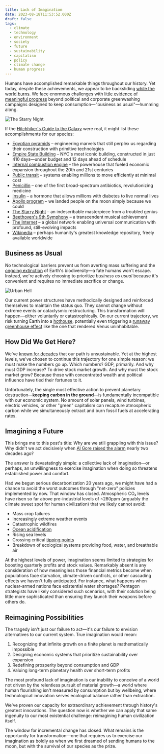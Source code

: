 ```yaml
---
title: Lack of Imagination
date: 2023-08-18T11:53:52.000Z
draft: false
tags:
  - climate
  - technology
  - environment
  - society
  - future
  - sustainability
  - capitalism
  - policy
  - climate change
  - human progress
---
```


Humans have accomplished remarkable things throughout our history. Yet today, despite these achievements, we appear to be backsliding [while the world burns](https://www.nature.com/articles/d41586-023-02552-2). We face enormous challenges with [little evidence of meaningful progress](https://gml.noaa.gov/ccgg/trends/) beyond political and corporate greenwashing campaigns designed to keep consumption—"business as usual"—humming along.

![The Starry Night](Van_Gogh_-_Starry_Night_-_Google_Art_Project.jpg "Van Gogh's Starry Night")

If the [Hitchhiker's Guide to the Galaxy](https://en.wikipedia.org/wiki/The_Hitchhiker%27s_Guide_to_the_Galaxy) were real, it might list these accomplishments for our species:

- [Egyptian pyramids](https://en.wikipedia.org/wiki/Egyptian_pyramids) – engineering marvels that still perplex us regarding their construction with primitive technologies
- [Empire State Building](https://en.wikipedia.org/wiki/Empire_State_Building) – NYC's most iconic building, constructed in just 410 days—under budget and 12 days ahead of schedule
- [Internal combustion engine](https://en.wikipedia.org/wiki/Internal_combustion_engine) – the powerhouse that fueled economic expansion throughout the 20th and 21st centuries
- [Public transit](https://en.wikipedia.org/wiki/Public_transport) – systems enabling millions to move efficiently at minimal cost
- [Penicillin](https://en.wikipedia.org/wiki/Penicillin) – one of the first broad-spectrum antibiotics, revolutionizing medicine
- [Insulin](https://en.wikipedia.org/wiki/Insulin) – a hormone that allows millions with diabetes to live normal lives
- [Apollo program](https://en.wikipedia.org/wiki/Apollo_program) – we landed people on the moon simply because we could
- [The Starry Night](https://en.wikipedia.org/wiki/The_Starry_Night) – an indescribable masterpiece from a troubled genius
- [Beethoven's 9th Symphony](https://en.wikipedia.org/wiki/Symphony_No._9_(Beethoven)) – a transcendent musical achievement
- [The Internet](https://en.wikipedia.org/wiki/Internet) – a global network enabling universal communication with profound, still-evolving impacts
- [Wikipedia](https://en.wikipedia.org/wiki/Wikipedia) – perhaps humanity's greatest knowledge repository, freely available worldwide

## Business as Usual

No technological barriers prevent us from averting mass suffering and the [ongoing extinction](https://en.wikipedia.org/wiki/Holocene_extinction) of Earth's biodiversity—a fate humans won't escape. Instead, we're actively choosing to prioritize _business as usual_ because it's convenient and requires no immediate sacrifice or change.

![Urban Hell](urban-hell.jpg "The mixed-uses of this Texan hellscape include: parking, circling the parking lot looking for parking, complaining about how far you have to walk from the parking spot to the store because you forget how legs work, complaining about traffic from all the other people circling around in their cars looking for convenient parking, and of course enjoying the heat island effect due to the ground being covered by black asphalt and acting as a heat sink with a few trees around the periphery to simulate 'nature'")

Our current power structures have methodically designed and reinforced themselves to maintain the status quo. They cannot change without extreme events or cataclysmic restructuring. This transformation will happen—either voluntarily or catastrophically. On our current trajectory, we risk turning Earth into a [hothouse](https://en.wikipedia.org/wiki/Greenhouse_and_icehouse_Earth), potentially even triggering a [runaway greenhouse effect](https://en.wikipedia.org/wiki/Runaway_greenhouse_effect) like the one that rendered Venus uninhabitable.

## How Did We Get Here?

We've [known for decades](https://www.youtube.com/watch?v=Wp-WiNXH6hI) that our path is unsustainable. Yet at the highest levels, we've chosen to continue this trajectory for one simple reason: we must make the numbers go up. Which numbers? GDP, primarily. And why must GDP increase? To drive stock market growth. And why must the stock market grow? Because those with concentrated wealth and political influence have tied their fortunes to it.

Unfortunately, the single most effective action to prevent planetary destruction—**keeping carbon in the ground**—is fundamentally incompatible with our economic system. No amount of solar panels, wind turbines, electric vehicles, or other "green" capitalism can recapture atmospheric carbon while we simultaneously extract and burn fossil fuels at accelerating rates.

## Imagining a Future

This brings me to this post's title: Why are we still grappling with this issue? Why didn't we act decisively when [Al Gore raised the alarm](https://en.wikipedia.org/wiki/An_Inconvenient_Truth) nearly two decades ago?

The answer is devastatingly simple: a collective lack of imagination—or perhaps, an unwillingness to exercise imagination when doing so threatens established power and comfort.

Had we begun serious decarbonization 20 years ago, we might have had a chance to avoid the worst outcomes through "net-zero" policies implemented by now. That window has closed. Atmospheric CO₂ levels have risen so far above pre-industrial levels of ~280ppm (arguably the climate sweet spot for human civilization) that we likely cannot avoid:

- Mass crop failures
- Increasingly extreme weather events
- Catastrophic wildfires
- [Ocean acidification](https://en.wikipedia.org/wiki/Ocean_acidification)
- Rising sea levels
- Crossing critical [tipping points](https://en.wikipedia.org/wiki/Tipping_points_in_the_climate_system)
- Breakdown of ecological systems providing food, water, and breathable air

At the highest levels of power, imagination seems limited to strategies for boosting quarterly profits and stock values. Remarkably absent is any consideration of how meaningless those financial metrics become when populations face starvation, climate-driven conflicts, or other cascading effects we haven't fully anticipated. For instance, what happens when nuclear-armed nations face existential water shortages? Pentagon strategists have likely considered such scenarios, with their solution being little more sophisticated than ensuring they launch their weapons before others do.

## Reimagining Possibilities

The tragedy isn't just our failure to act—it's our failure to envision alternatives to our current system. True imagination would mean:

1. Recognizing that infinite growth on a finite planet is mathematically impossible
2. Designing economic systems that prioritize sustainability over expansion
3. Redefining prosperity beyond consumption and GDP
4. Valuing long-term planetary health over short-term profits

The most profound lack of imagination is our inability to conceive of a world not driven by the relentless pursuit of material growth—a world where human flourishing isn't measured by consumption but by wellbeing, where technological innovation serves ecological balance rather than extraction.

We've proven our capacity for extraordinary achievement through history's greatest innovations. The question now is whether we can apply that same ingenuity to our most existential challenge: reimagining human civilization itself.

The window for incremental change has closed. What remains is the opportunity for transformation—one that requires us to exercise our imagination as boldly as when we first dreamed of sending humans to the moon, but with the survival of our species as the prize.

